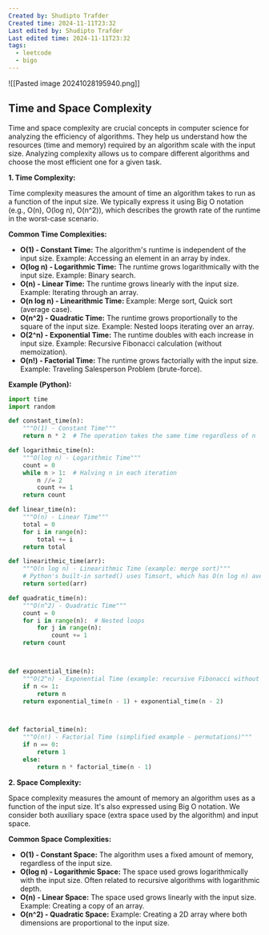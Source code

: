 ```yaml
---
Created by: Shudipto Trafder
Created time: 2024-11-11T23:32
Last edited by: Shudipto Trafder
Last edited time: 2024-11-11T23:32
tags:
  - leetcode
  - bigo
---
```



![[Pasted image 20241028195940.png]]

## Time and Space Complexity

Time and space complexity are crucial concepts in computer science for analyzing the efficiency of algorithms. They help us understand how the resources (time and memory) required by an algorithm scale with the input size.  Analyzing complexity allows us to compare different algorithms and choose the most efficient one for a given task.

**1. Time Complexity:**

Time complexity measures the amount of time an algorithm takes to run as a function of the input size. We typically express it using Big O notation (e.g., O(n), O(log n), O(n^2)), which describes the growth rate of the runtime in the worst-case scenario.

**Common Time Complexities:**

* **O(1) - Constant Time:** The algorithm's runtime is independent of the input size.  Example: Accessing an element in an array by index.
* **O(log n) - Logarithmic Time:** The runtime grows logarithmically with the input size. Example: Binary search.
* **O(n) - Linear Time:** The runtime grows linearly with the input size. Example: Iterating through an array.
* **O(n log n) - Linearithmic Time:**  Example: Merge sort, Quick sort (average case).
* **O(n^2) - Quadratic Time:** The runtime grows proportionally to the square of the input size.  Example: Nested loops iterating over an array.
* **O(2^n) - Exponential Time:** The runtime doubles with each increase in input size. Example: Recursive Fibonacci calculation (without memoization).
* **O(n!) - Factorial Time:** The runtime grows factorially with the input size. Example: Traveling Salesperson Problem (brute-force).


**Example (Python):**
```python
import time
import random

def constant_time(n):
    """O(1) - Constant Time"""
    return n * 2  # The operation takes the same time regardless of n

def logarithmic_time(n):
    """O(log n) - Logarithmic Time"""
    count = 0
    while n > 1:  # Halving n in each iteration
        n //= 2
        count += 1
    return count

def linear_time(n):
    """O(n) - Linear Time"""
    total = 0
    for i in range(n):
        total += i
    return total

def linearithmic_time(arr):
    """O(n log n) - Linearithmic Time (example: merge sort)"""
    # Python's built-in sorted() uses Timsort, which has O(n log n) average case complexity
    return sorted(arr)

def quadratic_time(n):
    """O(n^2) - Quadratic Time"""
    count = 0
    for i in range(n):  # Nested loops
        for j in range(n):
            count += 1
    return count



def exponential_time(n):
    """O(2^n) - Exponential Time (example: recursive Fibonacci without memoization)"""
    if n <= 1:
        return n
    return exponential_time(n - 1) + exponential_time(n - 2)



def factorial_time(n):
    """O(n!) - Factorial Time (simplified example - permutations)"""
    if n == 0:
        return 1
    else:
        return n * factorial_time(n - 1)

```

**2. Space Complexity:**

Space complexity measures the amount of memory an algorithm uses as a function of the input size.  It's also expressed using Big O notation.  We consider both auxiliary space (extra space used by the algorithm) and input space.


**Common Space Complexities:**

* **O(1) - Constant Space:**  The algorithm uses a fixed amount of memory, regardless of the input size.
* **O(log n) - Logarithmic Space:** The space used grows logarithmically with the input size.  Often related to recursive algorithms with logarithmic depth.
* **O(n) - Linear Space:** The space used grows linearly with the input size. Example: Creating a copy of an array.
* **O(n^2) - Quadratic Space:**  Example: Creating a 2D array where both dimensions are proportional to the input size.
